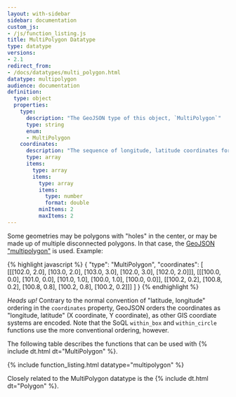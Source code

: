 ```yaml
---
layout: with-sidebar
sidebar: documentation
custom_js:
- /js/function_listing.js 
title: MultiPolygon Datatype
type: datatype
versions:
- 2.1
redirect_from:
- /docs/datatypes/multi_polygon.html
datatype: multipolygon
audience: documentation
definition:
  type: object
  properties: 
    type: 
      description: "The GeoJSON type of this object, `MultiPolygon`"
      type: string
      enum: 
      - MultiPolygon
    coordinates: 
      description: "The sequence of longitude, latitude coordinates for this MultiPolygon, in WGS84"
      type: array
      items: 
        type: array
        items: 
          type: array
          items: 
            type: number
            format: double
          minItems: 2
          maxItems: 2
---
```


Some geometries may be polygons with "holes" in the center, or may be made up of multiple disconnected polygons. In that case, the [GeoJSON "multipolygon"](http://geojson.org/geojson-spec.html#multipolygon) is used. Example:

{% highlight javascript %}
{ 
  "type": "MultiPolygon",
  "coordinates": [
    [[[102.0, 2.0], [103.0, 2.0], [103.0, 3.0], [102.0, 3.0], [102.0, 2.0]]],
    [[[100.0, 0.0], [101.0, 0.0], [101.0, 1.0], [100.0, 1.0], [100.0, 0.0]],
     [[100.2, 0.2], [100.8, 0.2], [100.8, 0.8], [100.2, 0.8], [100.2, 0.2]]]
  ]
}
{% endhighlight %}

<div class="alert alert-info">
  <em>Heads up!</em> Contrary to the normal convention of "latitude, longitude" ordering in the <code>coordinates</code> property, GeoJSON orders the coordinates as "longitude, latitude" (X coordinate, Y coordinate), as other GIS coordiate systems are encoded. Note that the SoQL <code>within_box</code> and <code>within_circle</code> functions use the more conventional ordering, however.
</div>

The following table describes the functions that can be used with {% include dt.html dt="MultiPolygon" %}. 

{% include function_listing.html datatype="multipolygon" %}

Closely related to the MultiPolygon datatype is the {% include dt.html dt="Polygon" %}. 
